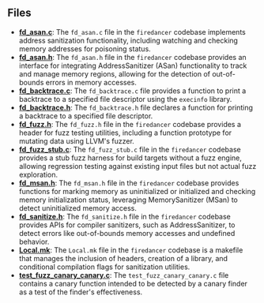 
## Files
- **[fd_asan.c](sanitize/fd_asan.c.driver.md)**: The `fd_asan.c` file in the `firedancer` codebase implements address sanitization functionality, including watching and checking memory addresses for poisoning status.
- **[fd_asan.h](sanitize/fd_asan.h.driver.md)**: The `fd_asan.h` file in the `firedancer` codebase provides an interface for integrating AddressSanitizer (ASan) functionality to track and manage memory regions, allowing for the detection of out-of-bounds errors in memory accesses.
- **[fd_backtrace.c](sanitize/fd_backtrace.c.driver.md)**: The `fd_backtrace.c` file provides a function to print a backtrace to a specified file descriptor using the `execinfo` library.
- **[fd_backtrace.h](sanitize/fd_backtrace.h.driver.md)**: The `fd_backtrace.h` file declares a function for printing a backtrace to a specified file descriptor.
- **[fd_fuzz.h](sanitize/fd_fuzz.h.driver.md)**: The `fd_fuzz.h` file in the `firedancer` codebase provides a header for fuzz testing utilities, including a function prototype for mutating data using LLVM's fuzzer.
- **[fd_fuzz_stub.c](sanitize/fd_fuzz_stub.c.driver.md)**: The `fd_fuzz_stub.c` file in the `firedancer` codebase provides a stub fuzz harness for build targets without a fuzz engine, allowing regression testing against existing input files but not actual fuzz exploration.
- **[fd_msan.h](sanitize/fd_msan.h.driver.md)**: The `fd_msan.h` file in the `firedancer` codebase provides functions for marking memory as uninitialized or initialized and checking memory initialization status, leveraging MemorySanitizer (MSan) to detect uninitialized memory access.
- **[fd_sanitize.h](sanitize/fd_sanitize.h.driver.md)**: The `fd_sanitize.h` file in the `firedancer` codebase provides APIs for compiler sanitizers, such as AddressSanitizer, to detect errors like out-of-bounds memory accesses and undefined behavior.
- **[Local.mk](sanitize/Local.mk.driver.md)**: The `Local.mk` file in the `firedancer` codebase is a makefile that manages the inclusion of headers, creation of a library, and conditional compilation flags for sanitization utilities.
- **[test_fuzz_canary_canary.c](sanitize/test_fuzz_canary_canary.c.driver.md)**: The `test_fuzz_canary_canary.c` file contains a canary function intended to be detected by a canary finder as a test of the finder's effectiveness.
